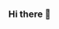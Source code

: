 ### Hi there 👋

<!--
**shivanirajan/shivanirajan** is a ✨ _special_ ✨ repository because its `README.md` (this file) appears on your GitHub profile.

Here are some ideas to get you started:

- 🔭 I’m currently working on my first year seminar hw
- 🌱 I’m currently learning about github
- 👯 I’m looking to collaborate on github desktop
- 🤔 I’m looking for help with github
- 💬 Ask me about ...
- 📫 How to reach me: rajan.sh@northeastern.edu
- 😄 Pronouns: she/her
- ⚡ Fun fact: i have gone backpacking in europe
-->
